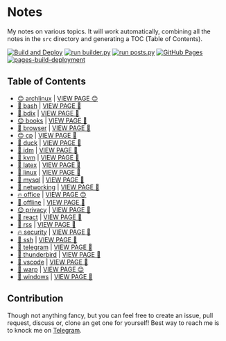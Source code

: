 # Notes

My notes on various topics. It will work automatically, combining all the notes in the `src` directory and generating a TOC (Table of Contents).

[![Build and Deploy](https://github.com/SharafatKarim/notes/actions/workflows/action.yml/badge.svg)](https://github.com/SharafatKarim/notes/actions/workflows/action.yml)
[![run builder.py](https://github.com/SharafatKarim/notes/actions/workflows/action.yml/badge.svg)](https://github.com/SharafatKarim/notes/actions/workflows/action.yml)
[![run posts.py](https://github.com/SharafatKarim/notes/actions/workflows/posts.yml/badge.svg)](https://github.com/SharafatKarim/notes/actions/workflows/posts.yml)
[![GitHub Pages](https://github.com/SharafatKarim/notes/actions/workflows/gh-pages.yml/badge.svg)](https://github.com/SharafatKarim/notes/actions/workflows/gh-pages.yml)
[![pages-build-deployment](https://github.com/SharafatKarim/notes/actions/workflows/pages/pages-build-deployment/badge.svg)](https://github.com/SharafatKarim/notes/actions/workflows/pages/pages-build-deployment)


## Table of Contents

- [😊 archlinux](src/archlinux.md) | <a href='https://sharafat.is-a.dev/notes/archlinux' target='_blank'>VIEW PAGE 😊</a>
- [🚀 bash](src/bash.md) | <a href='https://sharafat.is-a.dev/notes/bash' target='_blank'>VIEW PAGE 🎉</a>
- [🌟 bdix](src/bdix.md) | <a href='https://sharafat.is-a.dev/notes/bdix' target='_blank'>VIEW PAGE 🤖</a>
- [😊 books](src/books.md) | <a href='https://sharafat.is-a.dev/notes/books' target='_blank'>VIEW PAGE 🌟</a>
- [🎉 browser](src/browser.md) | <a href='https://sharafat.is-a.dev/notes/browser' target='_blank'>VIEW PAGE 🍕</a>
- [😊 cp](src/cp.md) | <a href='https://sharafat.is-a.dev/notes/cp' target='_blank'>VIEW PAGE 🎉</a>
- [🌟 duck](src/duck.md) | <a href='https://sharafat.is-a.dev/notes/duck' target='_blank'>VIEW PAGE 🌈</a>
- [👾 idm](src/idm.md) | <a href='https://sharafat.is-a.dev/notes/idm' target='_blank'>VIEW PAGE 🌟</a>
- [🎉 kvm](src/kvm.md) | <a href='https://sharafat.is-a.dev/notes/kvm' target='_blank'>VIEW PAGE 🤖</a>
- [🎸 latex](src/latex.md) | <a href='https://sharafat.is-a.dev/notes/latex' target='_blank'>VIEW PAGE 🍕</a>
- [🤖 linux](src/linux.md) | <a href='https://sharafat.is-a.dev/notes/linux' target='_blank'>VIEW PAGE 🤖</a>
- [👾 mysql](src/mysql.md) | <a href='https://sharafat.is-a.dev/notes/mysql' target='_blank'>VIEW PAGE 🌈</a>
- [🌟 networking](src/networking.md) | <a href='https://sharafat.is-a.dev/notes/networking' target='_blank'>VIEW PAGE 🌈</a>
- [🔥 office](src/office.md) | <a href='https://sharafat.is-a.dev/notes/office' target='_blank'>VIEW PAGE 😊</a>
- [🌈 offline](src/offline.md) | <a href='https://sharafat.is-a.dev/notes/offline' target='_blank'>VIEW PAGE 🌟</a>
- [😊 privacy](src/privacy.md) | <a href='https://sharafat.is-a.dev/notes/privacy' target='_blank'>VIEW PAGE 🌈</a>
- [🌈 react](src/react.md) | <a href='https://sharafat.is-a.dev/notes/react' target='_blank'>VIEW PAGE 👾</a>
- [🍕 rss](src/rss.md) | <a href='https://sharafat.is-a.dev/notes/rss' target='_blank'>VIEW PAGE 🎸</a>
- [🔥 security](src/security.md) | <a href='https://sharafat.is-a.dev/notes/security' target='_blank'>VIEW PAGE 🚀</a>
- [👾 ssh](src/ssh.md) | <a href='https://sharafat.is-a.dev/notes/ssh' target='_blank'>VIEW PAGE 🎉</a>
- [🚀 telegram](src/telegram.md) | <a href='https://sharafat.is-a.dev/notes/telegram' target='_blank'>VIEW PAGE 🍕</a>
- [🤖 thunderbird](src/thunderbird.md) | <a href='https://sharafat.is-a.dev/notes/thunderbird' target='_blank'>VIEW PAGE 🎉</a>
- [🚀 vscode](src/vscode.md) | <a href='https://sharafat.is-a.dev/notes/vscode' target='_blank'>VIEW PAGE 🤖</a>
- [👾 warp](src/warp.md) | <a href='https://sharafat.is-a.dev/notes/warp' target='_blank'>VIEW PAGE 😊</a>
- [🎸 windows](src/windows.md) | <a href='https://sharafat.is-a.dev/notes/windows' target='_blank'>VIEW PAGE 🎸</a>

## Contribution

Though not anything fancy, but you can feel free to create an issue, pull request, discuss or, clone an get one for yourself!
Best way to reach me is to knock me on [Telegram](https://t.me/SharafatKarim).

